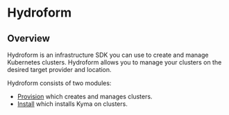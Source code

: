 # Hydroform

## Overview

Hydroform is an infrastructure SDK you can use to create and manage Kubernetes clusters. Hydroform allows you to manage your clusters on the desired target provider and location.

Hydroform consists of two modules:

- [Provision](./provision) which creates and manages clusters.
- [Install](./install) which installs Kyma on clusters.
